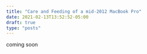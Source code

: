 ```yaml
---
title: "Care and Feeding of a mid-2012 MacBook Pro"
date: 2021-02-13T13:52:52-05:00
draft: true
type: "posts"
---
```


coming soon